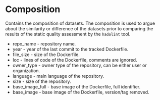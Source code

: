 # Composition

Contains the composition of datasets. The composition is used to argue about the similarity or difference of the datasets prior to comparing the results of the static quality assessment by the `hadolint` tool.

- repo_name - repository name.
- year - year of the last commit to the tracked Dockerfile.
- file_size - size of the Dockerfile.
- loc - lines of code of the Dockerfile, comments are ignored.
- owner_type - owner type of the repository, can be either user or organization.
- language - main language of the repository.
- size - size of the repository.
- base_image_full - base image of the Dockerfile, full identifier.
- base_image - base image of the Dockerfile, version/tag removed.
